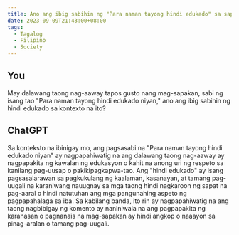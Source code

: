 ```yaml
---
title: Ano ang ibig sabihin ng "Para naman tayong hindi edukado" sa sapakan
date: 2023-09-09T21:43:00+08:00
tags:
  - Tagalog
  - Filipino
  - Society
---
```

## You
May dalawang taong nag-aaway tapos gusto nang mag-sapakan, sabi ng isang tao "Para naman tayong hindi edukado niyan," ano ang ibig sabihin ng hindi edukado sa kontexto na ito?

## ChatGPT
Sa konteksto na ibinigay mo, ang pagsasabi na "Para naman tayong hindi edukado niyan" ay nagpapahiwatig na ang dalawang taong nag-aaway ay nagpapakita ng kawalan ng edukasyon o kahit na anong uri ng respeto sa kanilang pag-uusap o pakikipagkapwa-tao. Ang "hindi edukado" ay isang pagsasalarawan sa pagkukulang ng kaalaman, kasanayan, at tamang pag-uugali na karaniwang nauugnay sa mga taong hindi nagkaroon ng sapat na pag-aaral o hindi natutuhan ang mga pangunahing aspeto ng pagpapahalaga sa iba. Sa kabilang banda, ito rin ay nagpapahiwatig na ang taong nagbibigay ng komento ay naniniwala na ang pagpapakita ng karahasan o pagnanais na mag-sapakan ay hindi angkop o naaayon sa pinag-aralan o tamang pag-uugali.